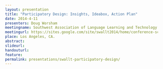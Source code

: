 ```yaml
---
layout: presentation
title: "Participatory Design: Insights, Ideabox, Action Plan"
date: 2014-4-11
presenters: Doug Worsham
meetingname: Southwest Association of Language Learning and Technology
meetingurl: https://sites.google.com/site/swallt2014/home/conference-schedule
place: Los Angeles, CA.
abstract: 
slideurl:
handouturl:
feature: 
permalink: presentations/swallt-participatory-design/
---
```


